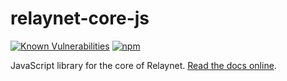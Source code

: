 # relaynet-core-js

[![Known Vulnerabilities](https://snyk.io//test/github/relaycorp/relaynet-core-js/badge.svg?targetFile=package.json)](https://snyk.io//test/github/relaycorp/relaynet-core-js?targetFile=package.json)
[![npm](https://img.shields.io/npm/v/@relaycorp/relaynet-core)](https://www.npmjs.com/package/@relaycorp/relaynet-core)

JavaScript library for the core of Relaynet. [Read the docs online](https://docs.relaycorp.tech/relaynet-core-js/).
